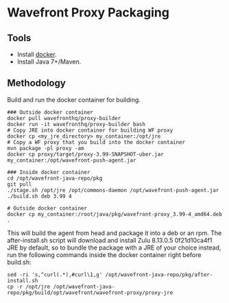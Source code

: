 Wavefront Proxy Packaging
=========================

Tools
-----
* Install [docker](https://www.docker.com/).
* Install Java 7+/Maven.

Methodology
-----------
Build and run the docker container for building.

    ### Outside docker container
    docker pull wavefronthq/proxy-builder
    docker run -it wavefronthq/proxy-builder bash
    # Copy JRE into docker container for building WF proxy
    docker cp <my_jre_directory> my_container:/opt/jre
    # Copy a WF proxy that you build into the docker container
    mvn package -pl proxy -am
    docker cp proxy/target/proxy-3.99-SNAPSHOT-uber.jar my_container:/opt/wavefront-push-agent.jar

    ### Inside docker container
    cd /opt/wavefront-java-repo/pkg
    git pull
    ./stage.sh /opt/jre /opt/commons-daemon /opt/wavefront-push-agent.jar
    ./build.sh deb 3.99 4

    # Outside docker container
    docker cp my_container:/root/java/pkg/wavefront-proxy_3.99-4_amd64.deb .

This will build the agent from head and package it into a deb or an rpm. The after-install.sh script will download and install Zulu 8.13.0.5 0f21d10ca4f1 JRE by default, so to bundle the package with a JRE of your choice instead, run the following commands inside the docker container right before build.sh:

    sed -ri 's,^curl(.*),#curl\1,g' /opt/wavefront-java-repo/pkg/after-install.sh
    cp -r /opt/jre /opt/wavefront-java-repo/pkg/build/opt/wavefront/wavefront-proxy/proxy-jre

